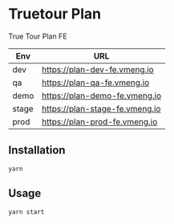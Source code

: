 # Truetour Plan

True Tour Plan FE


| Env | URL |
| ------ | ------ |
| dev | https://plan-dev-fe.vmeng.io |
| qa | https://plan-qa-fe.vmeng.io |
| demo | https://plan-demo-fe.vmeng.io |
| stage | https://plan-stage-fe.vmeng.io |
| prod | https://plan-prod-fe.vmeng.io |


## Installation

```
yarn
```

## Usage

```
yarn start
```
